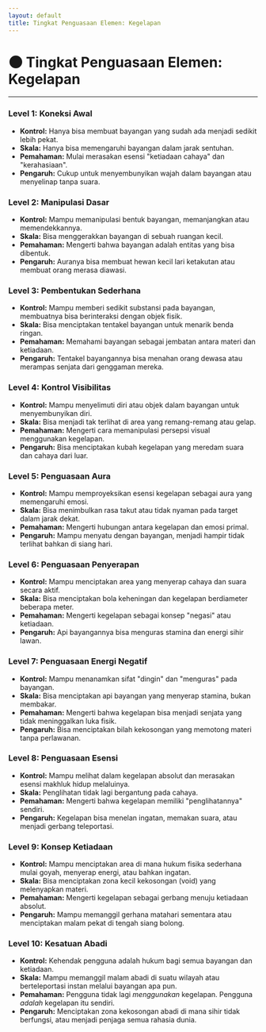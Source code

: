 ```yaml
---
layout: default
title: Tingkat Penguasaan Elemen: Kegelapan
---
```

# 🌑 Tingkat Penguasaan Elemen: Kegelapan

---

### Level 1: Koneksi Awal
*   **Kontrol:** Hanya bisa membuat bayangan yang sudah ada menjadi sedikit lebih pekat.
*   **Skala:** Hanya bisa memengaruhi bayangan dalam jarak sentuhan.
*   **Pemahaman:** Mulai merasakan esensi "ketiadaan cahaya" dan "kerahasiaan".
*   **Pengaruh:** Cukup untuk menyembunyikan wajah dalam bayangan atau menyelinap tanpa suara.

### Level 2: Manipulasi Dasar
*   **Kontrol:** Mampu memanipulasi bentuk bayangan, memanjangkan atau memendekkannya.
*   **Skala:** Bisa menggerakkan bayangan di sebuah ruangan kecil.
*   **Pemahaman:** Mengerti bahwa bayangan adalah entitas yang bisa dibentuk.
*   **Pengaruh:** Auranya bisa membuat hewan kecil lari ketakutan atau membuat orang merasa diawasi.

### Level 3: Pembentukan Sederhana
*   **Kontrol:** Mampu memberi sedikit substansi pada bayangan, membuatnya bisa berinteraksi dengan objek fisik.
*   **Skala:** Bisa menciptakan tentakel bayangan untuk menarik benda ringan.
*   **Pemahaman:** Memahami bayangan sebagai jembatan antara materi dan ketiadaan.
*   **Pengaruh:** Tentakel bayangannya bisa menahan orang dewasa atau merampas senjata dari genggaman mereka.

### Level 4: Kontrol Visibilitas
*   **Kontrol:** Mampu menyelimuti diri atau objek dalam bayangan untuk menyembunyikan diri.
*   **Skala:** Bisa menjadi tak terlihat di area yang remang-remang atau gelap.
*   **Pemahaman:** Mengerti cara memanipulasi persepsi visual menggunakan kegelapan.
*   **Pengaruh:** Bisa menciptakan kubah kegelapan yang meredam suara dan cahaya dari luar.

### Level 5: Penguasaan Aura
*   **Kontrol:** Mampu memproyeksikan esensi kegelapan sebagai aura yang memengaruhi emosi.
*   **Skala:** Bisa menimbulkan rasa takut atau tidak nyaman pada target dalam jarak dekat.
*   **Pemahaman:** Mengerti hubungan antara kegelapan dan emosi primal.
*   **Pengaruh:** Mampu menyatu dengan bayangan, menjadi hampir tidak terlihat bahkan di siang hari.

### Level 6: Penguasaan Penyerapan
*   **Kontrol:** Mampu menciptakan area yang menyerap cahaya dan suara secara aktif.
*   **Skala:** Bisa menciptakan bola keheningan dan kegelapan berdiameter beberapa meter.
*   **Pemahaman:** Mengerti kegelapan sebagai konsep "negasi" atau ketiadaan.
*   **Pengaruh:** Api bayangannya bisa menguras stamina dan energi sihir lawan.

### Level 7: Penguasaan Energi Negatif
*   **Kontrol:** Mampu menanamkan sifat "dingin" dan "menguras" pada bayangan.
*   **Skala:** Bisa menciptakan api bayangan yang menyerap stamina, bukan membakar.
*   **Pemahaman:** Mengerti bahwa kegelapan bisa menjadi senjata yang tidak meninggalkan luka fisik.
*   **Pengaruh:** Bisa menciptakan bilah kekosongan yang memotong materi tanpa perlawanan.

### Level 8: Penguasaan Esensi
*   **Kontrol:** Mampu melihat dalam kegelapan absolut dan merasakan esensi makhluk hidup melaluinya.
*   **Skala:** Penglihatan tidak lagi bergantung pada cahaya.
*   **Pemahaman:** Mengerti bahwa kegelapan memiliki "penglihatannya" sendiri.
*   **Pengaruh:** Kegelapan bisa menelan ingatan, memakan suara, atau menjadi gerbang teleportasi.

### Level 9: Konsep Ketiadaan
*   **Kontrol:** Mampu menciptakan area di mana hukum fisika sederhana mulai goyah, menyerap energi, atau bahkan ingatan.
*   **Skala:** Bisa menciptakan zona kecil kekosongan (void) yang melenyapkan materi.
*   **Pemahaman:** Mengerti kegelapan sebagai gerbang menuju ketiadaan absolut.
*   **Pengaruh:** Mampu memanggil gerhana matahari sementara atau menciptakan malam pekat di tengah siang bolong.

### Level 10: Kesatuan Abadi
*   **Kontrol:** Kehendak pengguna adalah hukum bagi semua bayangan dan ketiadaan.
*   **Skala:** Mampu memanggil malam abadi di suatu wilayah atau berteleportasi instan melalui bayangan apa pun.
*   **Pemahaman:** Pengguna tidak lagi *menggunakan* kegelapan. Pengguna *adalah* kegelapan itu sendiri.
*   **Pengaruh:** Menciptakan zona kekosongan abadi di mana sihir tidak berfungsi, atau menjadi penjaga semua rahasia dunia.
